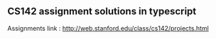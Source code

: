 ## CS142 assignment solutions in typescript
Assignments link : http://web.stanford.edu/class/cs142/projects.html
